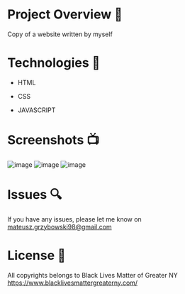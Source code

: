 # Project Overview  🎉
Copy of a website written by myself

# Technologies 🔧
* HTML

* CSS

* JAVASCRIPT

# Screenshots 📺
![image](https://user-images.githubusercontent.com/61913031/109642996-f225d600-7b53-11eb-9af0-f1f4984de4a1.png)
![image](https://user-images.githubusercontent.com/61913031/109643109-141f5880-7b54-11eb-9daa-ba8812f2b860.png)
![image](https://user-images.githubusercontent.com/61913031/109643153-20a3b100-7b54-11eb-85af-6c9ec97b9eee.png)


# Issues 🔍
 
 If you have any issues, please let me know on mateusz.grzybowski98@gmail.com

# License 🔱

All copyrights belongs to Black Lives Matter of Greater NY
https://www.blacklivesmattergreaterny.com/
